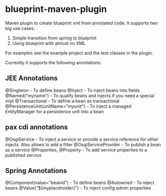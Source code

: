 blueprint-maven-plugin
======================

Maven plugin to create blueprint xml from annotated code. It supports two big use cases:
1. Simple transition from spring to blueprint
2. Using blueprint with almost no XML

For examples see the example project and the test classes in the plugin.


Currently it supports the following annotations:

JEE Annotations
---------------
@Singleton - To define beans
@Inject - To inject beans into fields
@Named("myname") - To qualify beans and injects if you need a special impl
@Transactional - To define a bean as transactional
@PersistenceUnit(unitName="myunit") - To inject a managed EntityManager for a persistence unit into a bean

pax cdi annotations
-------------------
@OsgiService - To inject a service or provide a service reference for other injects. Also allows to add a filter
@OsgiServiceProvider - To publish a bean as a service
@Properties, @Property - To add service properties to a published service

Spring Annotations
------------------
@Component(value="beanid") - To define beans
@Autowired - To inject beans
@Value("${myplaceholder}") - To inject config admin properties


